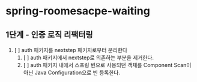 # spring-roomesacpe-waiting

## 1단계 - 인증 로직 리팩터링

1. [ ] auth 패키지를 nextstep 패키지로부터 분리한다
   1. [ ] auth 패키지에서 nextstep로 의존하는 부분을 제거한다.
   2. [ ] auth 패키지 내에서 스프링 빈으로 사용되던 객체를 Component Scan이 아닌 Java Configuration으로 빈 등록한다.
